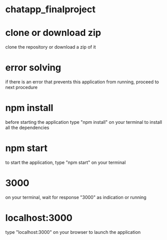 # chatapp_finalproject

# clone or download zip
clone the repository or download a zip of it

# error solving
if there is an error that prevents this application from running, proceed to next procedure

# npm install
before starting the application type "npm install" on your terminal to install all the dependencies

# npm start
to start the application, type "npm start" on your terminal

# 3000
on your terminal, wait for response "3000" as indication or running

# localhost:3000
type "localhost:3000" on your browser to launch the application

